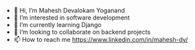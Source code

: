 - 👋 Hi, I’m Mahesh Devalokam Yoganand
- 👀 I’m interested in software development
- 🌱 I’m currently learning Django
- 💞️ I’m looking to collaborate on backend projects
- 📫 How to reach me https://www.linkedin.com/in/mahesh-dy/

<!---
MaheshDY/MaheshDY is a ✨ special ✨ repository because its `README.md` (this file) appears on your GitHub profile.
You can click the Preview link to take a look at your changes.
--->
